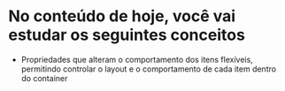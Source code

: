 # No conteúdo de hoje, você vai estudar os seguintes conceitos

- Propriedades que alteram o comportamento dos itens flexíveis, permitindo controlar o layout e o comportamento de cada item dentro do container
